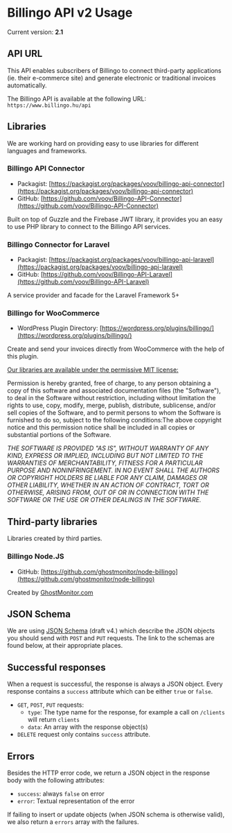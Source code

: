 # Billingo API v2 Usage

Current version: **2.1**

## API URL

This API enables subscribers of Billingo to connect third-party applications (ie. their e-commerce site)
and generate electronic or traditional invoices automatically.

The Billingo API is available at the following URL: `https://www.billingo.hu/api`

## Libraries

We are working hard on providing easy to use libraries for different languages and frameworks.


### Billingo API Connector

- Packagist: [https://packagist.org/packages/voov/billingo-api-connector](https://packagist.org/packages/voov/billingo-api-connector)
- GitHub: [https://github.com/voov/Billingo-API-Connector](https://github.com/voov/Billingo-API-Connector)

Built on top of Guzzle and the Firebase JWT library, it provides you an easy to use PHP library to connect to the Billingo API services.

### Billingo Connector for Laravel

- Packagist: [https://packagist.org/packages/voov/billingo-api-laravel](https://packagist.org/packages/voov/billingo-api-laravel)
- GitHub: [https://github.com/voov/Billingo-API-Laravel](https://github.com/voov/Billingo-API-Laravel)

A service provider and facade for the Laravel Framework 5+

### Billingo for WooCommerce

- WordPress Plugin Directory: [https://wordpress.org/plugins/billingo/](https://wordpress.org/plugins/billingo/)

Create and send your invoices directly from WooCommerce with the help of this plugin.

<u>Our libraries are available under the permissive MIT license:</u>

Permission is hereby granted, free of charge, to any person obtaining a copy of this software and associated documentation files (the "Software"), to deal in the Software without restriction, including without limitation the rights to use, copy, modify, merge, publish, distribute, sublicense, and/or sell copies of the Software, and to permit persons to whom the Software is furnished to do so, subject to the following conditions:The above copyright notice and this permission notice shall be included in all copies or substantial portions of the Software.

*THE SOFTWARE IS PROVIDED "AS IS", WITHOUT WARRANTY OF ANY KIND, EXPRESS OR IMPLIED, INCLUDING BUT NOT LIMITED TO THE WARRANTIES OF MERCHANTABILITY, FITNESS FOR A PARTICULAR PURPOSE AND NONINFRINGEMENT. IN NO EVENT SHALL THE AUTHORS OR COPYRIGHT HOLDERS BE LIABLE FOR ANY CLAIM, DAMAGES OR OTHER LIABILITY, WHETHER IN AN ACTION OF CONTRACT, TORT OR OTHERWISE, ARISING FROM, OUT OF OR IN CONNECTION WITH THE SOFTWARE OR THE USE OR OTHER DEALINGS IN THE SOFTWARE.*

## Third-party libraries

Libraries created by third parties.

### Billingo Node.JS

- GitHub: [https://github.com/ghostmonitor/node-billingo](https://github.com/ghostmonitor/node-billingo)

Created by [GhostMonitor.com](https://ghostmonitor.com/)



## JSON Schema

We are using [JSON Schema](http://json-schema.org/) (draft v4.) which describe the JSON objects you should send with
`POST` and `PUT` requests.
The link to the schemas are found below, at their appropriate places.



## Successful responses

When a request is successful, the response is always a JSON object. Every response contains a `success` attribute which
can be either `true` or `false`.

- `GET`, `POST`, `PUT` requests:
    - `type`: The type name for the response, for example a call on `/clients` will return `clients`
    - `data`: An array with the response object(s)
- `DELETE` request only contains `success` attribute.


## Errors

Besides the HTTP error code, we return a JSON object in the response body with the
following attributes:

- `success`: always `false` on error
- `error`: Textual representation of the error

If failing to insert or update objects (when JSON schema is otherwise valid), we
also return a `errors` array with the failures.
